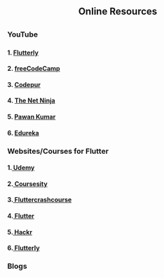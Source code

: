 <h2 align="center"> Online Resources<h2>
 <h3> YouTube<h3>
  <h4>1.   <a href="https://www.youtube.com/watch?v=F3JuuYuOUK4"> Flutterly</a></h4>
  <h4>2.  <a href="https://www.youtube.com/watch?v=P2IGQT3BZQo"> freeCodeCamp</a></h4>
  <h4>3.  <a href="https://www.youtube.com/watch?v=qWL1lGchpRA&list=PLR2qQy0Zxs_UdqAcaipPR3CG1Ly57UlhV"> Codepur</a></h4>
  <h4>4.  <a href="https://www.youtube.com/watch?v=1ukSR1GRtMU&list=PL4cUxeGkcC9jLYyp2Aoh6hcWuxFDX6PBJ"> The Net Ninja</a></h4>
  <h4>5.  <a href="https://www.youtube.com/watch?v=Qs8I-x1aozE   "> Pawan Kumar</a></h4>
  <h4>6.  <a href="https://www.youtube.com/watch?v=9XMt2hChbRo   "> Edureka</a></h4>
<h3> Websites/Courses for Flutter </h3>
  <h4>1.<a href="https://www.udemy.com/course/learn-flutter-beginners-course/  "> Udemy</a></h4>
  <h4>2.<a href="https://coursesity.com/course-detail/learn-flutter---beginners-course-  "> Coursesity</a></h4>
  <h4>3.<a href="https://fluttercrashcourse.com/  "> Fluttercrashcourse</a></h4>
  <h4>4.<a href="https://flutter.dev/learn  "> Flutter</a></h4>
  <h4>5.<a href="https://hackr.io/tutorials/learn-flutter  "> Hackr</a></h4>
  <h4>6.<a href="  "> Flutterly</a></h4>
<h3> Blogs </h3>
